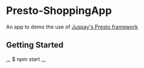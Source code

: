 # Presto-ShoppingApp

An app to demo the use of [Juspay's Presto framework](https://github.com/juspay/purescript-presto)

## Getting Started

,,,
$ npm start
,,,

